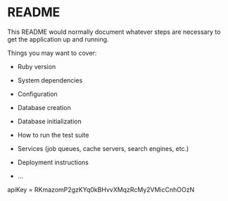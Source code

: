 # README

This README would normally document whatever steps are necessary to get the
application up and running.

Things you may want to cover:

* Ruby version

* System dependencies

* Configuration

* Database creation

* Database initialization

* How to run the test suite

* Services (job queues, cache servers, search engines, etc.)

* Deployment instructions

* ...

apiKey = RKmazomP2gzKYq0kBHvvXMqzRcMy2VMicCnhOOzN
